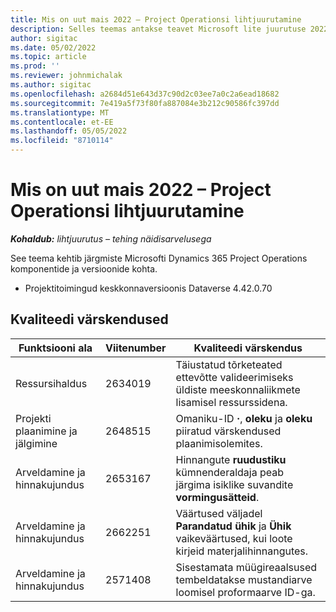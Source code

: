 ```yaml
---
title: Mis on uut mais 2022 – Project Operationsi lihtjuurutamine
description: Selles teemas antakse teavet Microsoft lite juurutuse 2022. aasta mai väljaandes saadaolevate kvaliteedivärskenduste Dynamics 365 Project Operations kohta.
author: sigitac
ms.date: 05/02/2022
ms.topic: article
ms.prod: ''
ms.reviewer: johnmichalak
ms.author: sigitac
ms.openlocfilehash: a2684d51e643d37c90d2c03ee7a0c2a6ead18682
ms.sourcegitcommit: 7e419a5f73f80fa887084e3b212c90586fc397dd
ms.translationtype: MT
ms.contentlocale: et-EE
ms.lasthandoff: 05/05/2022
ms.locfileid: "8710114"
---
```

# <a name="whats-new-may-2022---project-operations-lite-deployment"></a>Mis on uut mais 2022 – Project Operationsi lihtjuurutamine

_**Kohaldub:** lihtjuurutus – tehing näidisarvelusega_

See teema kehtib järgmiste Microsofti Dynamics 365 Project Operations komponentide ja versioonide kohta.

- Projektitoimingud keskkonnaversioonis Dataverse 4.42.0.70

## <a name="quality-updates"></a>Kvaliteedi värskendused

| Funktsiooni ala | Viitenumber | Kvaliteedi värskendus |
| --- | --- | --- |
| Ressursihaldus | 2634019 | Täiustatud tõrketeated ettevõtte valideerimiseks üldiste meeskonnaliikmete lisamisel ressurssidena. |
| Projekti plaanimine ja jälgimine | 2648515 | Omaniku-ID **·**, **oleku** ja **oleku** piiratud värskendused plaanimisolemites. |
| Arveldamine ja hinnakujundus | 2653167 | Hinnangute **ruudustiku** kümnenderaldaja peab järgima isiklike suvandite **vormingusätteid**. |
| Arveldamine ja hinnakujundus| 2662251 | Väärtused väljadel **Parandatud ühik** ja **Ühik** vaikeväärtused, kui loote kirjeid materjalihinnangutes. |
| Arveldamine ja hinnakujundus| 2571408 | Sisestamata müügireaalsused tembeldatakse mustandiarve loomisel proformaarve ID-ga. |
